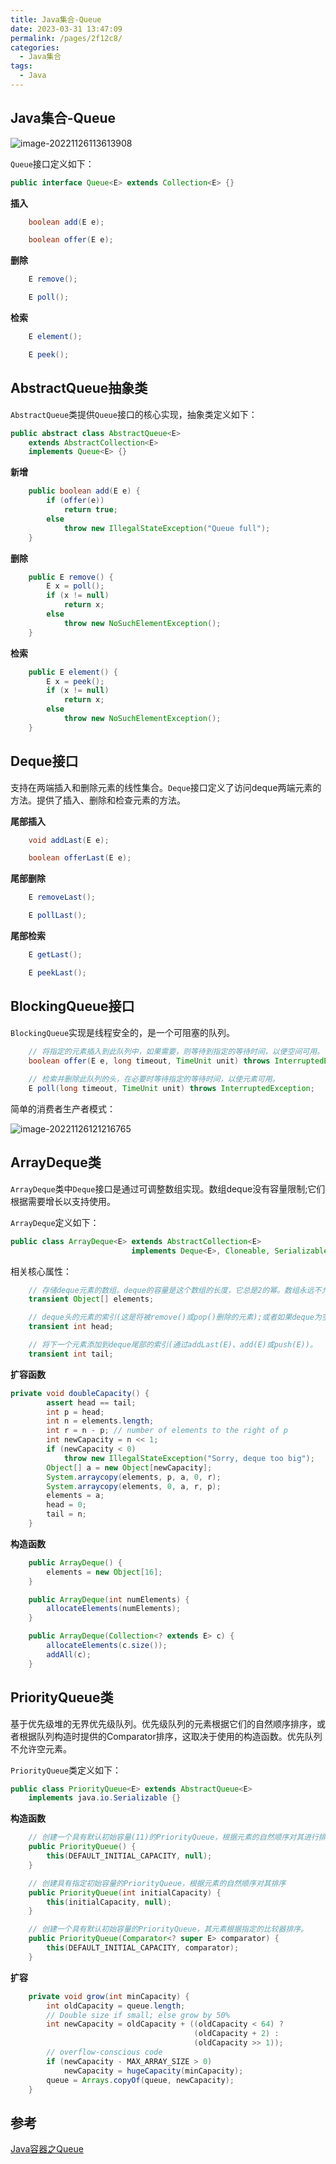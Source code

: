 ```yaml
---
title: Java集合-Queue
date: 2023-03-31 13:47:09
permalink: /pages/2f12c8/
categories:
  - Java集合
tags:
  - Java
---
```

## Java集合-Queue

![image-20221126113613908](https://blog-1300853183.cos.ap-chengdu.myqcloud.com/img/image-20221126113613908.png)

`Queue`接口定义如下：

```java
public interface Queue<E> extends Collection<E> {}
```

**插入**

```java
    boolean add(E e);

	boolean offer(E e);
```

**删除**

```java
    E remove();

    E poll();
```

**检索**

```java
    E element();

    E peek();
```

## AbstractQueue抽象类

`AbstractQueue`类提供`Queue`接口的核心实现，抽象类定义如下：

```java
public abstract class AbstractQueue<E>
    extends AbstractCollection<E>
    implements Queue<E> {}
```

**新增**

```java
    public boolean add(E e) {
        if (offer(e))
            return true;
        else
            throw new IllegalStateException("Queue full");
    }
```

**删除**

```java
    public E remove() {
        E x = poll();
        if (x != null)
            return x;
        else
            throw new NoSuchElementException();
    }
```

**检索**

```java
    public E element() {
        E x = peek();
        if (x != null)
            return x;
        else
            throw new NoSuchElementException();
    }
```

## Deque接口

支持在两端插入和删除元素的线性集合。`Deque`接口定义了访问deque两端元素的方法。提供了插入、删除和检查元素的方法。

**尾部插入**

```java
    void addLast(E e);

	boolean offerLast(E e);
```

**尾部删除**

```java
    E removeLast();

	E pollLast();
```

**尾部检索**

```java
    E getLast();

    E peekLast();
```

## BlockingQueue接口

`BlockingQueue`实现是线程安全的，是一个可阻塞的队列。

```java
	// 将指定的元素插入到此队列中，如果需要，则等待到指定的等待时间，以便空间可用。 
	boolean offer(E e, long timeout, TimeUnit unit) throws InterruptedException;
	
	// 检索并删除此队列的头，在必要时等待指定的等待时间，以使元素可用。
    E poll(long timeout, TimeUnit unit) throws InterruptedException;
```

简单的消费者生产者模式：

![image-20221126121216765](https://blog-1300853183.cos.ap-chengdu.myqcloud.com/img/image-20221126121216765.png)

## ArrayDeque类

`ArrayDeque`类中`Deque`接口是通过可调整数组实现。数组deque没有容量限制;它们根据需要增长以支持使用。

`ArrayDeque`定义如下：

```java
public class ArrayDeque<E> extends AbstractCollection<E>
                           implements Deque<E>, Cloneable, Serializable
```

相关核心属性：

```java
	// 存储deque元素的数组。deque的容量是这个数组的长度，它总是2的幂。数组永远不允许被填满，除非在addX方法中，它会在填满后立即调整大小
	transient Object[] elements;

	// deque头的元素的索引(这是将被remove()或pop()删除的元素);或者如果deque为空，则使用等于tail的任意数字。
    transient int head;

	// 将下一个元素添加到deque尾部的索引(通过addLast(E)、add(E)或push(E))。
    transient int tail;
```

**扩容函数**

```java
private void doubleCapacity() {
        assert head == tail;
        int p = head;
        int n = elements.length;
        int r = n - p; // number of elements to the right of p
        int newCapacity = n << 1;
        if (newCapacity < 0)
            throw new IllegalStateException("Sorry, deque too big");
        Object[] a = new Object[newCapacity];
        System.arraycopy(elements, p, a, 0, r);
        System.arraycopy(elements, 0, a, r, p);
        elements = a;
        head = 0;
        tail = n;
    }
```

**构造函数**

```java
    public ArrayDeque() {
        elements = new Object[16];
    }

    public ArrayDeque(int numElements) {
        allocateElements(numElements);
    }

    public ArrayDeque(Collection<? extends E> c) {
        allocateElements(c.size());
        addAll(c);
    }
```

## PriorityQueue类

基于优先级堆的无界优先级队列。优先级队列的元素根据它们的自然顺序排序，或者根据队列构造时提供的Comparator排序，这取决于使用的构造函数。优先队列不允许空元素。

`PriorityQueue`类定义如下：

```java
public class PriorityQueue<E> extends AbstractQueue<E>
    implements java.io.Serializable {}
```

**构造函数**

```java
    // 创建一个具有默认初始容量(11)的PriorityQueue，根据元素的自然顺序对其进行排序。
	public PriorityQueue() {
        this(DEFAULT_INITIAL_CAPACITY, null);
    }

	// 创建具有指定初始容量的PriorityQueue，根据元素的自然顺序对其排序
	public PriorityQueue(int initialCapacity) {
        this(initialCapacity, null);
    }

	// 创建一个具有默认初始容量的PriorityQueue，其元素根据指定的比较器排序。
    public PriorityQueue(Comparator<? super E> comparator) {
        this(DEFAULT_INITIAL_CAPACITY, comparator);
    }
```

**扩容**

```java
    private void grow(int minCapacity) {
        int oldCapacity = queue.length;
        // Double size if small; else grow by 50%
        int newCapacity = oldCapacity + ((oldCapacity < 64) ?
                                         (oldCapacity + 2) :
                                         (oldCapacity >> 1));
        // overflow-conscious code
        if (newCapacity - MAX_ARRAY_SIZE > 0)
            newCapacity = hugeCapacity(minCapacity);
        queue = Arrays.copyOf(queue, newCapacity);
    }
```

## 参考

[Java容器之Queue](https://dunwu.github.io/javacore/pages/ffa963/#queue-%E7%AE%80%E4%BB%8B)
